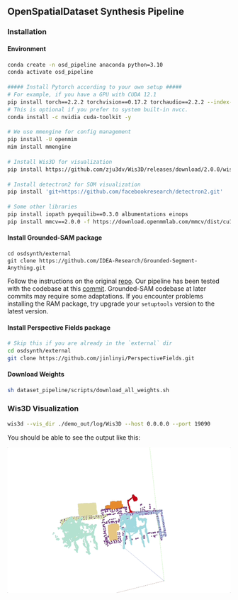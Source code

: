 ## OpenSpatialDataset Synthesis Pipeline

### Installation

#### Environment

```sh
conda create -n osd_pipeline anaconda python=3.10
conda activate osd_pipeline

##### Install Pytorch according to your own setup #####
# For example, if you have a GPU with CUDA 12.1
pip install torch==2.2.2 torchvision==0.17.2 torchaudio==2.2.2 --index-url https://download.pytorch.org/whl/cu121
# This is optional if you prefer to system built-in nvcc.
conda install -c nvidia cuda-toolkit -y

# We use mmengine for config management
pip install -U openmim
mim install mmengine

# Install Wis3D for visualization
pip install https://github.com/zju3dv/Wis3D/releases/download/2.0.0/wis3d-2.0.0-py3-none-any.whl

# Install detectron2 for SOM visualization
pip install 'git+https://github.com/facebookresearch/detectron2.git'

# Some other libraries
pip install iopath pyequilib==0.3.0 albumentations einops
pip install mmcv==2.0.0 -f https://download.openmmlab.com/mmcv/dist/cu116/torch1.13/index.html

```

#### Install Grounded-SAM package

```
cd osdsynth/external
git clone https://github.com/IDEA-Research/Grounded-Segment-Anything.git
```

Follow the instructions on the original [repo](https://github.com/IDEA-Research/Grounded-Segment-Anything#install-without-docker). Our pipeline has been tested with the codebase at this [commit](https://github.com/open-mmlab/mmengine/commit/85c83ba61689907fb1775713622b1b146d82277b). Grounded-SAM codebase at later commits may require some adaptations. If you encounter problems installing the RAM package, try upgrade your `setuptools` version to the latest version.

#### Install Perspective Fields package

```sh
# Skip this if you are already in the `external` dir
cd osdsynth/external
git clone https://github.com/jinlinyi/PerspectiveFields.git
```

#### Download Weights

```sh
sh dataset_pipeline/scripts/download_all_weights.sh
```

### Wis3D Visualization

```sh
wis3d --vis_dir ./demo_out/log/Wis3D --host 0.0.0.0 --port 19090
```

You should be able to see the output like this:

<p align="center">
  <img src="./asssets/wis3d-demo.gif" alt="Wis3D Demo">
</p>
